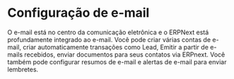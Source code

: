 # Configuração de e-mail


O e-mail está no centro da comunicação eletrônica e o ERPNext está profundamente integrado ao e-mail. Você pode criar várias contas de e-mail, criar automaticamente transações como Lead, Emitir a partir de e-mails recebidos, enviar documentos para seus contatos via ERPnext. Você também pode configurar resumos de e-mail e alertas de e-mail para enviar lembretes.

